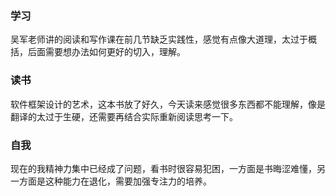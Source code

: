 ### 学习
吴军老师讲的阅读和写作课在前几节缺乏实践性，感觉有点像大道理，太过于概括，后面需要想办法如何更好的切入，理解。

### 读书
软件框架设计的艺术，这本书放了好久，今天读来感觉很多东西都不能理解，像是翻译的太过于生硬，还需要再结合实际重新阅读思考一下。

### 自我
现在的我精神力集中已经成了问题，看书时很容易犯困，一方面是书晦涩难懂，另一方面是这种能力在退化，需要加强专注力的培养。